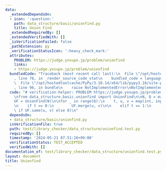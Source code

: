 ```yaml
---
data:
  _extendedDependsOn:
  - icon: ':question:'
    path: data_structure/basic/unionfind.py
    title: Union Find
  _extendedRequiredBy: []
  _extendedVerifiedWith: []
  _isVerificationFailed: false
  _pathExtension: py
  _verificationStatusIcon: ':heavy_check_mark:'
  attributes:
    PROBLEM: https://judge.yosupo.jp/problem/unionfind
    links:
    - https://judge.yosupo.jp/problem/unionfind
  bundledCode: "Traceback (most recent call last):\n  File \"/opt/hostedtoolcache/PyPy/3.10.14/x64/lib/pypy3.10/site-packages/onlinejudge_verify/documentation/build.py\"\
    , line 76, in _render_source_code_stat\n    bundled_code = language.bundle(\n\
    \  File \"/opt/hostedtoolcache/PyPy/3.10.14/x64/lib/pypy3.10/site-packages/onlinejudge_verify/languages/python.py\"\
    , line 96, in bundle\n    raise NotImplementedError\nNotImplementedError\n"
  code: "# verification-helper: PROBLEM https://judge.yosupo.jp/problem/unionfind\n\
    \nfrom data_structure.basic.unionfind import UnionFind\n\nN, Q = map(int, input().split())\n\
    UF = UnionFind(N)\n\nfor _ in range(Q):\n    t, u, v = map(int, input().split())\n\
    \n    if t == 0:\n        UF.merge(u, v)\n\n    elif t == 1:\n        print(1\
    \ if UF.same(u, v) else 0)\n"
  dependsOn:
  - data_structure/basic/unionfind.py
  isVerificationFile: true
  path: test/library_checker/data_structure/unionfind.test.py
  requiredBy: []
  timestamp: '2024-05-21 07:51:26+09:00'
  verificationStatus: TEST_ACCEPTED
  verifiedWith: []
documentation_of: test/library_checker/data_structure/unionfind.test.py
layout: document
title: Unionfind
---
```


